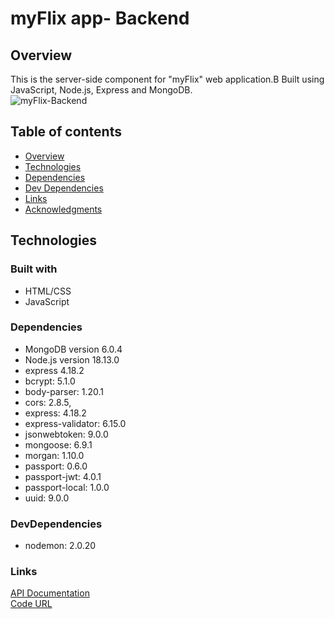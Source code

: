 # myFlix app- Backend

## Overview

This is the server-side component for "myFlix" web application.B Built using JavaScript, Node.js, Express and MongoDB. <br>
![myFlix-Backend](https://i.imgur.com/J8dZKdZ.png) <br>

## Table of contents

- [Overview](#overview)
- [Technologies](#built-with)
- [Dependencies](#dependencies)
- [Dev Dependencies](#devdependencies)
- [Links](#links)
- [Acknowledgments](#acknowledgments)

## Technologies

### Built with
- HTML/CSS
- JavaScript

### Dependencies
- MongoDB version 6.0.4
- Node.js version 18.13.0
 - express 4.18.2
 - bcrypt: 5.1.0
 - body-parser: 1.20.1
 - cors: 2.8.5,
 - express: 4.18.2
 - express-validator: 6.15.0
 - jsonwebtoken: 9.0.0
 - mongoose: 6.9.1
 - morgan: 1.10.0
 - passport: 0.6.0
 - passport-jwt: 4.0.1
 - passport-local: 1.0.0
 - uuid: 9.0.0

### DevDependencies

- nodemon: 2.0.20

### Links

[API Documentation](https://moviewebapp.herokuapp.com/documentation.html) <br>
[Code URL](https://github.com/GabCB/movie-web-app/tree/main) <br>



